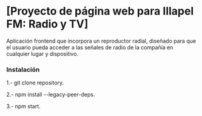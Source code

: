 # [Proyecto de página web para Illapel FM: Radio y TV]

Aplicación frontend que incorpora un reproductor radial, diseñado para que el usuario pueda acceder a las señales de radio de la compañía en cualquier lugar y dispositivo.

### Instalación

1.- git clone repository.

2.- npm install --legacy-peer-deps.

3.- npm start.

